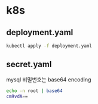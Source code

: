 # k8s

## deployment.yaml

```bash
kubectl apply -f deployment.yaml
```

## secret.yaml

mysql 비밀번호는 base64 encoding

```bash
echo -n root | base64
cm9vdA==
```

